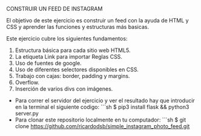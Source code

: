 CONSTRUIR UN FEED DE INSTAGRAM 

El objetivo de este ejercicio es construir un feed con la ayuda de HTML y CSS y aprender las funciones y estructuras más basicas.

Este ejercicio cubre los siguientes fundamentos:

1. Estructura básica para cada sitio web HTML5.
2. La etiqueta Link para importar Reglas CSS.
3. Uso de fuentes de google.
4. Uso de diferentes selectores disponibles en CSS.
5. Trabajo con cajas: border, padding y margins.
6. Overflow.
7. Inserción de varios divs con imágenes.

* Para correr el servidor del ejercicio y ver el resultado hay que introducir en la terminal el siguiente codigo: ```sh $ pip3 install flask && python3 server.py
* Para clonar este repositorio localmente en tu computador: ```sh $ git clone https://github.com/ricardodsb/simple_instagram_photo_feed.git


